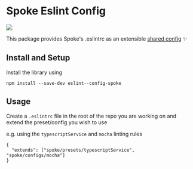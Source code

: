 # Spoke Eslint Config
![](https://media1.tenor.com/images/83a5243f6c77e72b06b42de07b30053a/tenor.gif)

This package provides Spoke's .eslintrc as an extensible [shared config](https://eslint.org/docs/developer-guide/shareable-configs) :sparkles:

## Install and Setup
Install the library using
```
npm install --save-dev eslint--config-spoke
```


## Usage
Create a `.eslintrc` file in the root of the repo you are working on and extend the preset/config you wish to use

e.g. using the `typescriptService` and `mocha` linting rules
```
{
  "extends": ["spoke/presets/typescriptService", "spoke/configs/mocha"]
}
```
